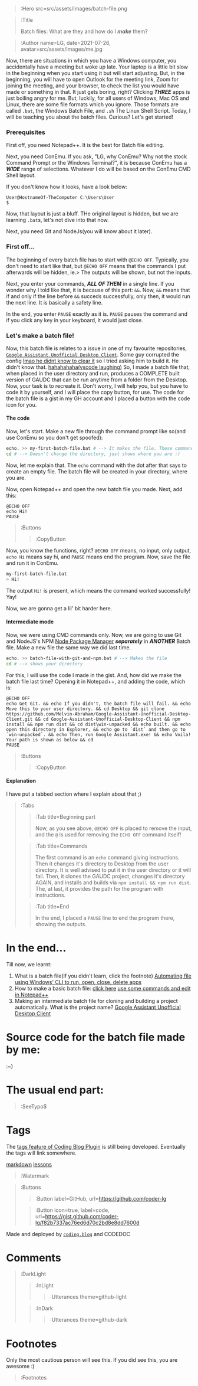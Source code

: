 > :Hero src=src/assets/images/batch-file.png

> :Title
>
> Batch files: What are they and how do I ***make*** them?

> :Author name=LG,
>         date=2021-07-26,
>         avatar=src/assets/images/me.jpg

Now, there are situations in which you have a Windows computer, you accidentally have a meeting but woke up late. Your laptop is a little bit slow in the beginning when you start using it but will start adjusting. But, in the beginning, you will have to open Outlook for the meeting link, Zoom for joining the meeting, and your browser, to check the list you would have made or something in that.
It just gets boring, right? Clicking ***THREE*** apps is just boiling angry for me. But, luckily, for all users of Windows, Mac OS and Linux, there are some file formats which you ignore. Those formats are called `.bat`, the Windows Batch File, and `.sh` The Linux Shell Script. Today, I will be teaching you about the batch files. Curious? Let's get started!

### Prerequisites
First off, you need Notepad++. It is the best for Batch file editing.

Next, you need ConEmu. If you ask, "LG, why ConEmu? Why not the stock Command Prompt or the Windows Terminal?", it is because ConEmu has a ***WIDE*** range of selections. Whatever I do will be based on the ConEmu CMD Shell layout.

If you don't know how it looks, have a look below:
```
User@HostnameOf-TheComputer C:\Users\User
$
```
Now, that layout is just a bluff. THe original layout is hidden, but we are learning `.bat`s, let's not dive into that now.

Next, you need Git and NodeJs(you will know about it later).

### First off...
The beginning of every batch file has to start with `@ECHO OFF`. Typically, you don't need to start like that, but `@ECHO OFF` means that the commands I put afterwards will be hidden, ie.> The outputs will be shown, but not the inputs.

Next, you enter your commands, ***ALL OF THEM*** in a single line. If you wonder why I told like that, it is because of this part: `&&`. Now, `&&` means that if and only if the line before `&&` succeds successfully, only then, it would run the next line. It is basically a safety line.

In the end, you enter `PAUSE` exactly as it is. `PAUSE` pauses the command and if you click any key in your keyboard, it would just close.

### Let's make a batch file!
Now, this batch file is relates to a issue in one of my favourite repositories, [`Google Assistant Unofficial Desktop Client`](https://github.com/Melvin-Abraham/Google-Assistant-Unofficial-Desktop-Client). Some guy corrupted the config [lmao he didnt know to clear it](:Footnote) so I tried asking him to build it. He didn't know that. [hahahahaha(vscode laughing)](:Footnote) So, I made a batch file that, when placed in the user directory and run, produces a COMPLETE built version of GAUDC that can be run anytime from a folder from the Desktop. Now, your task is to recreate it. Don't worry, I will help you, but you have to code it by yourself, and I will place the copy button, for use. The code for the batch file is a gist in my GH account and I placed a button with the code icon for you.

#### The code
Now, let's start.
Make a new file through the command prompt like so(and use ConEmu so you don't get spoofed):
```bash | ConEmu
echo. >> my-first-batch-file.bat # --> It makes the file. These commands are only for Windows
cd # --> Doesn't change the directory, just shows where you are :)
```
Now, let me explain that. The `echo` command with the dot after that says to create an empty file. The batch file will be created in your directory, where you are.

Now, open Notepad++ and open the new batch file you made. Next, add this:
```batch | my-first-batch-file.bat
@ECHO OFF
echo Hi!
PAUSE
```
> :Buttons
> > :CopyButton

Now, you know the functions, right? `@ECHO OFF` means, no input, only output, `echo Hi` means say hi, and `PAUSE` means end the program. Now, save the file and run it in ConEmu.
```bash | ConEmu
my-first-batch-file.bat
> Hi!
```
The output `Hi!` is present, which means the command worked successfully! Yay!

Now, we are gonna get a lil' bit harder here.

#### Intermediate mode
Now, we were using CMD commands only. Now, we are going to use Git and NodeJS's NPM [Node Package Manager](:Footnote) ***separately*** in ***ANOTHER*** Batch file.
Make a new file the same way we did last time.
```bash
echo. >> batch-file-with-git-and-npm.bat # --> Makes the file
cd # --> shows your directory
```
For this, I will use the code I made in the gist.
And, how did we make the batch file last time? Opening it in Notepad++, and adding the code, which is:
```batch | gitandnodejs.bat
@ECHO OFF
echo Get Git. && echo If you didn't, the batch file will fail. && echo Move this to your user directory. && cd Desktop && git clone https://github.com/Melvin-Abraham/Google-Assistant-Unofficial-Desktop-Client.git && cd Google-Assistant-Unofficial-Desktop-Client && npm install && npm run dist && cd dist\win-unpacked && echo built. && echo open this directory in Explorer, && echo go to `dist` and then go to `win-unpacked`. && echo Then, run Google Assistant.exe! && echo Voila! Your path is shown as below && cd
PAUSE
```
> :Buttons
> > :CopyButton

#### Explanation
I have put a tabbed section where I explain about that ;)

> :Tabs
> > :Tab title=Beginning part
> > <script src="https://gist.github.com/coder-lg/f82b7337ac76ed6d70c2bd8e8dd7600d.js"></script>
> > Now, as you see above, `@ECHO OFF` is placed to remove the input, and the `@` is used for removing the `ECHO OFF` command itself!
>
> > :Tab title=Commands
> > <script src="https://gist.github.com/coder-lg/f82b7337ac76ed6d70c2bd8e8dd7600d.js"></script>
> > The first command is an `echo` command giving instructions. Then it changes it's directory to Desktop from the user directory. It is well advised to put it in the user directory or it will fail. Then, it clones the GAUDC project, changes it's directory AGAIN, and installs and builds via `npm install && npm run dist`. The, at last, it provides the path for the program with instructions.
>
> > :Tab title=End
> > <script src="https://gist.github.com/coder-lg/f82b7337ac76ed6d70c2bd8e8dd7600d.js"></script>
> > In the end, I placed a `PAUSE` line to end the program there, showing the outputs.
>

# In the end...
Till now, we learnt:
1. What is a batch file(If you didn't learn, click the footnote) [Automating file using Windows' CLI to run, open, close, delete apps](:Footnote)
2. How to make a basic batch file: [click here](#the-code) [use some commands and edit in Notepad++](:Footnote)
3. Making an intermediate batch file for cloning and building a project automatically. What is the project name? [Google Assistant Unofficial Desktop Client](:Footnote)
# Source code for the batch file made by me:
:~)
<script src="https://gist.github.com/coder-lg/f82b7337ac76ed6d70c2bd8e8dd7600d.js"></script>

# The usual end part:

> :SeeTypo$

# Tags

The [tags feature of Coding Blog Plugin](https://connect-platform.github.io/coding-blog-plugin/tags) is still being developed.  Eventually the tags will link somewhere.

[markdown](:Tag) [lessons](:Tag)

> :Watermark

> :Buttons
> > :Button label=GitHub, url=https://github.com/coder-lg
>
> > :Button icon=true, label=code, url=https://gist.github.com/coder-lg/f82b7337ac76ed6d70c2bd8e8dd7600d

Made and deployed by [`coding.blog`](https://coding.blog/) and CODEDOC
# Comments

> :DarkLight
> > :InLight
> >
> > > :Utterances theme=github-light
>
> > :InDark
> >
> > > :Utterances theme=github-dark

# Footnotes

Only the most cautious person will see this. If you did see this, you are awesome :)

> :Footnotes
